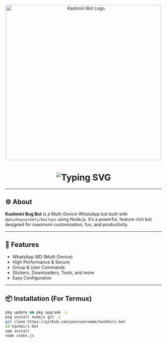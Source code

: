 <p align="center">
  <img src="https://i.ibb.co/spG53SbJ/kashmiri.png" width="500" alt="Kashmiri Bot Logo" />
</p>

<h1 align="center">
  <img src="https://readme-typing-svg.demolab.com?font=Fira+Code&weight=700&pause=1000&color=14FF7C&center=true&vCenter=true&repeat=true&width=535&lines=KASHMIRI+BUG+BOT;VERSION+X1..." alt="Typing SVG" />
</h1>

---

## ⚙️ About
**Kashmiri Bug Bot** is a Multi-Device WhatsApp bot built with `@whiskeysockets/baileys` using Node.js. It’s a powerful, feature-rich bot designed for maximum customization, fun, and productivity.

---

## 🚀 Features

- WhatsApp MD (Multi-Device)
- High Performance & Secure
- Group & User Commands
- Stickers, Downloaders, Tools, and more
- Easy Configuration

---

## 📦 Installation (For Termux)

```bash
pkg update && pkg upgrade -y
pkg install nodejs git -y
git clone https://github.com/yourusername/kashmiri-bot
cd kashmiri-bot
npm install
node index.js
